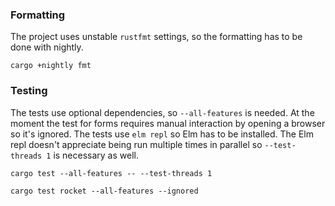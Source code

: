 ### Formatting
The project uses unstable `rustfmt` settings, so the formatting has to be done with nightly.
```console
cargo +nightly fmt
```

### Testing
The tests use optional dependencies, so `--all-features` is needed. At the moment the test for forms requires manual interaction by opening a browser so it's ignored. The tests use `elm repl` so Elm has to be installed. The Elm repl doesn't appreciate being run multiple times in parallel so `--test-threads 1` is necessary as well.

```console
cargo test --all-features -- --test-threads 1
```
```console
cargo test rocket --all-features --ignored
```
